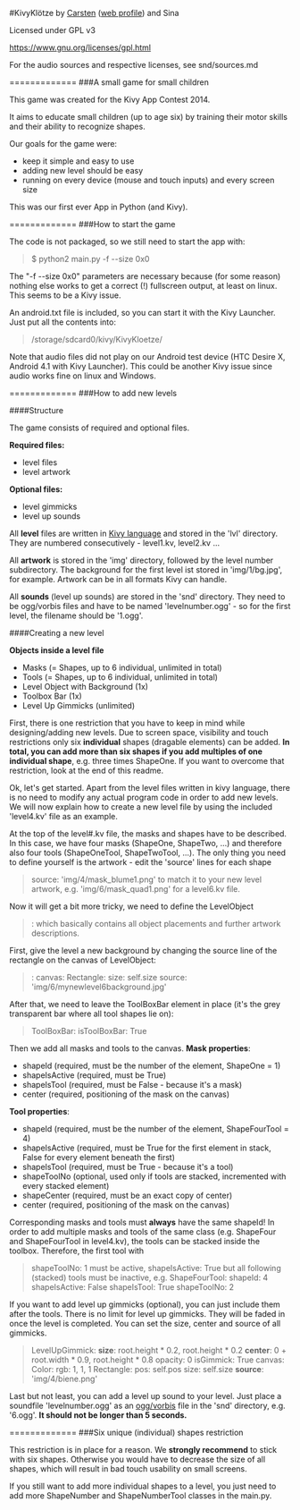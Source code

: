#KivyKlötze
by [Carsten](https://github.com/acidicX) ([web profile](http://condime.de/cm)) and Sina

Licensed under GPL v3

https://www.gnu.org/licenses/gpl.html

For the audio sources and respective licenses, see snd/sources.md

=============
###A small game for small children

This game was created for the Kivy App Contest 2014.

It aims to educate small children (up to age six) by training their motor skills
and their ability to recognize shapes.

Our goals for the game were:

* keep it simple and easy to use
* adding new level should be easy
* running on every device (mouse and touch inputs) and every screen size

This was our first ever App in Python (and Kivy).

=============
###How to start the game

The code is not packaged, so we still need to start the app with:

> $ python2 main.py -f --size 0x0

The "-f --size 0x0" parameters are necessary because (for some reason)
nothing else works to get a correct (!) fullscreen output, at least on linux. This seems to be a Kivy issue.

An android.txt file is included, so you can start it with the Kivy Launcher.
Just put all the contents into:

> /storage/sdcard0/kivy/KivyKloetze/

Note that audio files did not play on our Android test device (HTC Desire X, Android 4.1 with Kivy Launcher). This could be another Kivy issue since audio works fine on linux and Windows.

=============
###How to add new levels

####Structure

The game consists of required and optional files.

**Required files:**
* level files
* level artwork

**Optional files:**
* level gimmicks
* level up sounds

All **level** files are written in [Kivy language](http://kivy.org/docs/api-kivy.lang.html) and stored in the 'lvl' directory. They are numbered consecutively - level1.kv, level2.kv ...

All **artwork** is stored in the 'img' directory, followed by the level number subdirectory. The background for the first level ist stored in 'img/1/bg.jpg', for example. Artwork can be in all formats Kivy can handle.

All **sounds** (level up sounds) are stored in the 'snd' directory. They need to be ogg/vorbis files and have to be named 'levelnumber.ogg' - so for the first level, the filename should be '1.ogg'.

####Creating a new level

**Objects inside a level file**

* Masks (= Shapes, up to 6 individual, unlimited in total)
* Tools (= Shapes, up to 6 individual, unlimited in total)
* Level Object with Background (1x)
* Toolbox Bar (1x)
* Level Up Gimmicks (unlimited)

First, there is one restriction that you have to keep in mind while
designing/adding new levels. Due to screen space, visibility and touch restrictions only six **individual** shapes (dragable elements) can be added. **In total, you can add more than six shapes if you add multiples of one individual shape**, e.g. three times ShapeOne. If you want to overcome that restriction, look at the end of this readme. 

Ok, let's get started. Apart from the level files written in kivy language, there is no need to modify any actual program code in order to add new levels. We will now explain how to create a new level file by using the included 'level4.kv' file as an example.

At the top of the level#.kv file, the masks and shapes have to be described. In this case, we have four masks (ShapeOne, ShapeTwo, ...) and therefore also four tools (ShapeOneTool, ShapeTwoTool, ...). The only thing you need to define yourself is the artwork - edit the 'source' lines for each shape
> source: 'img/4/mask_blume1.png'
to match it to your new level artwork, e.g. 'img/6/mask_quad1.png' for a level6.kv file.

Now it will get a bit more tricky, we need to define the LevelObject
> <LevelObject>:
which basically contains all object placements and further artwork descriptions.

First, give the level a new background by changing the source line of the rectangle on the canvas of LevelObject:
> <LevelObject>:
>    canvas:
>        Rectangle:
>            size: self.size
>            source: 'img/6/mynewlevel6background.jpg'

After that, we need to leave the ToolBoxBar element in place (it's the grey transparent bar where all tool shapes lie on):
>    ToolBoxBar:
>        isToolBoxBar: True

Then we add all masks and tools to the canvas.
**Mask properties**:
* shapeId (required, must be the number of the element, ShapeOne = 1)
* shapeIsActive (required, must be True)
* shapeIsTool (required, must be False - because it's a mask)
* center (required, positioning of the mask on the canvas)

**Tool properties**:
* shapeId (required, must be the number of the element, ShapeFourTool = 4)
* shapeIsActive (required, must be True for the first element in stack, False for every element beneath the first)
* shapeIsTool (required, must be True - because it's a tool)
* shapeToolNo (optional, used only if tools are stacked, incremented with every stacked element)
* shapeCenter (required, must be an exact copy of center)
* center (required, positioning of the mask on the canvas)

Corresponding masks and tools must **always** have the same shapeId!
In order to add multiple masks and tools of the same class (e.g. ShapeFour and ShapeFourTool in level4.kv), the tools can be stacked inside the toolbox. Therefore, the first tool with
> shapeToolNo: 1
must be active,
> shapeIsActive: True
but all following (stacked) tools must be inactive, e.g.
>    ShapeFourTool:
>        shapeId: 4
>        shapeIsActive: False
>        shapeIsTool: True
>        shapeToolNo: 2

If you want to add level up gimmicks (optional), you can just include them after the tools. There is no limit for level up gimmicks. They will be faded in once the level is completed. You can set the size, center and source of all gimmicks.

> LevelUpGimmick:
>        **size**: root.height * 0.2, root.height * 0.2
>        **center**: 0 + root.width * 0.9, root.height * 0.8
>        opacity: 0
>        isGimmick: True
>        canvas:
>            Color:
>                rgb: 1, 1, 1
>            Rectangle:
>                pos: self.pos
>                size: self.size
>                **source**: 'img/4/biene.png'

Last but not least, you can add a level up sound to your level. Just place a soundfile 'levelnumber.ogg' as an [ogg/vorbis](http://www.vorbis.com/) file in the 'snd' directory, e.g. '6.ogg'. **It should not be longer than 5 seconds.**

=============
###Six unique (individual) shapes restriction

This restriction is in place for a reason. We **strongly recommend** to stick with six shapes. Otherwise you would have to decrease the size of all shapes, which will result in bad touch usability on small screens.

If you still want to add more individual shapes to a level, you just need to add more ShapeNumber and ShapeNumberTool classes in the main.py.